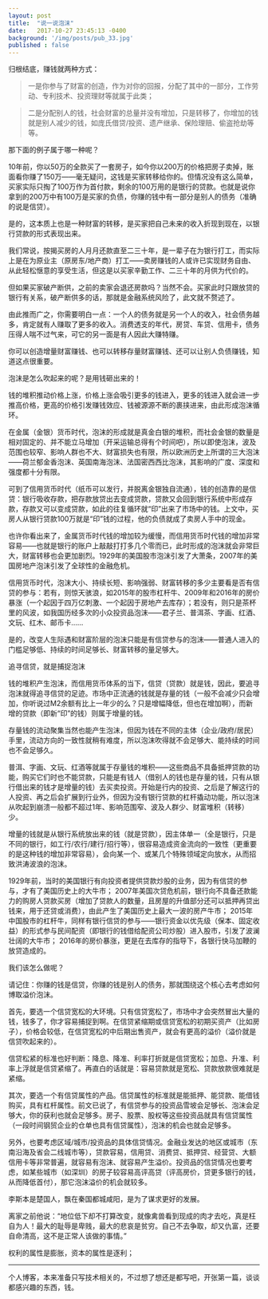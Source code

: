 ```yaml
---
layout: post
title:  "说一说泡沫"
date:   2017-10-27 23:45:13 -0400
background: '/img/posts/pub_33.jpg'
published : false
---
```


归根结底，赚钱就两种方式：

> 一是你参与了财富的创造，作为对你的回报，分配了其中的一部分，工作劳动、专利技术、投资理财等就属于此类；

> 二是分配别人的钱，社会财富的总量并没有增加，只是转移了，你增加的钱就是别人减少的钱，如庞氏借贷/投资、遗产继承、保险理赔、偷盗抢劫等等。

那下面的例子属于哪一种呢？

10年前，你以50万的全款买了一套房子，如今你以200万的价格把房子卖掉，账面看你赚了150万——毫无疑问，这钱是买家转移给你的。但情况没有这么简单，买家实际只掏了100万作为首付款，剩余的100万用的是银行的贷款。也就是说你拿到的200万中有100万是买家的负债，你赚的钱中有一部分是别人的债务（准确的说是信贷）。

是的，这本质上也是一种财富的转移，是买家把自己未来的收入折现到现在，以银行贷款的形式表现出来。

我们常说，按揭买房的人月月还款直至二三十年，是一辈子在为银行打工，而实际上是在为原业主（原房东/地产商）打工——卖房赚钱的人或许已实现财务自由、从此轻松惬意的享受生活，但这是以买家辛勤工作、二三十年的月供为代价的。

但如果买家破产断供，之前的卖家会退还房款吗？当然不会。买家此时只跟放贷的银行有关系，破产断供多的话，那就是金融系统风险了，此文就不赘述了。

由此推而广之，你需要明白一点：一个人的债务就是另一个人的收入，社会债务越多，肯定就有人赚取了更多的收入。消费透支的年代，房贷、车贷、信用卡，债务压得人喘不过气来，可它的另一面是有人因此大赚特赚。

你可以创造增量财富赚钱、也可以转移存量财富赚钱、还可以让别人负债赚钱，知道这点很重要。



泡沫是怎么吹起来的呢？是用钱砸出来的！

钱的堆积推动价格上涨，价格上涨会吸引更多的钱进入，更多的钱进入就会进一步推高价格，更高的价格引发赚钱效应、钱被源源不断的裹挟进来，由此形成泡沫循环。



在金属（金银）货币时代，泡沫的形成就是真金白银的堆积，而社会金银的数量是相对固定的、并不能立马增加（开采运输总得有个时间吧），所以即使泡沫，波及范围也较窄、影响人群也不大、财富损失也有限，所以欧洲历史上所谓的三大泡沫——荷兰郁金香泡沫、英国南海泡沫、法国密西西比泡沫，其影响的广度、深度和强度都十分有限。

可到了信用货币时代（纸币可以发行，并脱离金银独自流通），钱的创造靠的是信贷：银行吸收存款，把存款放贷出去变成贷款，贷款又会回到银行系统中形成存款，存款又可以变成贷款，如此的往复循环就“印”出来了市场中的钱。上文中，买房人从银行贷款100万就是“印”钱的过程，他的负债就成了卖房人手中的现金。

也许你看出来了，金属货币时代钱的增加较为缓慢，而信用货币时代钱的增加非常容易——也就是银行的账户上敲敲打打多几个零而已，此时形成的泡沫就会非常巨大，财富转移也会更加剧烈。1929年的美国股市泡沫引发了大萧条，2007年的美国房地产泡沫引发了全球性的金融危机。

信用货币时代，泡沫大小、持续长短、影响强弱、财富转移的多少主要看是否有信贷的参与：若有，则惊天骇浪，如2015年的股市杠杆牛、2009年和2016年的房价暴涨（一个起因于四万亿刺激、一个起因于房地产去库存）；若没有，则只是茶杯里的风波，如我国历经多次的小众投资品泡沫——君子兰、普洱茶、字画、红酒、文玩、红木、邮币卡……

是的，改变人生际遇和财富阶层的泡沫只能是有信贷参与的泡沫——普通人进入的门槛足够低、持续的时间足够长、财富转移的量足够大。



追寻信贷，就是捕捉泡沫

钱的堆积产生泡沫，而信用货币体系的当下，信贷（贷款）就是钱，因此，要追寻泡沫就得追寻信贷的足迹。市场中正流通的钱就是存量的钱（一般不会减少只会增加，你听说过M2余额有比上一年少的么？只是增幅降低，但也在增加啊），而新增的贷款（即新“印”的钱）则属于增量的钱。

存量钱的流动聚集当然也能产生泡沫，但因为钱在不同的主体（企业/政府/居民）手里，流动方向的一致性就稍有难度，所以泡沫吹得就不会足够大、能持续的时间也不会足够久。

普洱、字画、文玩、红酒等就属于存量钱的堆积——这些商品不具备抵押贷款的功能，购买它们时也不能贷款，只能是有钱人（借别人的钱也是存量的钱，只有从银行借出来的钱才是增量的钱）去买卖投资。开始是行内的投资、之后是了解这行的人投资、再之后会扩展到行业外，但因为没有银行贷款的杠杆撬动功能，所以泡沫从吹起到崩溃一般都不超过1年、影响范围窄、波及人群少、财富堆积（转移）少。

增量的钱就是从银行系统放出来的钱（就是贷款），因主体单一（全是银行，只是不同的银行，如工行/农行/建行/招行等），很容易造成资金流向的一致性（更重要的是这种钱的增加非常容易），会向某一个、或某几个特殊领域定向放水，从而招致洪涛波浪的泡沫。

1929年前，当时的美国银行有向投资者提供贷款炒股的业务，因为有信贷的参与，才有了美国历史上的大牛市；
2007年美国次贷危机前，银行向不具备还款能力的购房人贷款买房（增加了贷款人的数量，且房屋的升值部分还可以抵押再贷出钱来，用于还贷或消费），由此产生了美国历史上最大一波的房产牛市；
2015年中国股市的杠杆牛，同样有银行信贷的参与——银行资金以优先级（保本、固定收益）的形式参与民间配资（即银行的钱借给配资公司炒股）进入股市，引发了波澜壮阔的大牛市；
2016年的房价暴涨，更是在去库存的指导下，各银行快马加鞭的放贷造成的。


我们该怎么做呢？

请记住：你赚的钱是信贷，你赚的钱是别人的债务，那就围绕这个核心去考虑如何博取溢价泡沫。

首先，要选一个信贷宽松的大环境。只有信贷宽松了，市场中才会突然冒出大量的钱，钱多了，你才容易捕捉到啊。在信贷紧缩期或信贷宽松的初期买资产（比如房子），价格会较低，在信贷宽松的中后期出售资产，就会有更高的溢价（溢价就是信贷吹起来的）。

信贷松紧的标准也好判断：降息、降准、利率打折就是信贷宽松；加息、升准、利率上浮就是信贷紧缩了。再直白的话就是：容易贷款就是宽松、贷款放款很难就是紧缩。

其次，要选一个有信贷属性的产品。信贷属性的标准就是能抵押、能贷款、能借钱购买，具有杠杆属性。前文已说了，有信贷参与的投资品雪坡会足够长、泡沫会足够大，你的获利也就会足够多。房子、股票、股权等这些投资品就具有信贷属性（一段时间钢贸企业的仓单也具有信贷属性），泡沫的机会也就会足够多。

另外，也要考虑区域/城市/投资品的具体信贷情况。金融业发达的地区或城市（东南沿海及省会二线城市等），贷款容易，信用贷、消费贷、抵押贷、经营贷、大额信用卡等非常普遍，就容易有泡沫、就容易产生溢价。投资品的信贷情况也要考虑，如某些城市（如深圳）的房子较容易高评高贷（评高房价，贷更多银行的钱，从而降低首付），那它泡沫溢价的机会就较多。

李斯本是楚国人，飘在秦国都城咸阳，是为了谋求更好的发展。

离家之前他说：“地位低下却不打算改变，就像禽兽看到现成的肉才去吃，真是枉自为人！最大的耻辱是卑贱，最大的悲哀是贫穷。自己不去争取，却又仇富，还要自命清高，这不是正常人该做的事情。”



权利的属性是膨胀，资本的属性是逐利；



---
个人博客，本来准备只写技术相关的，不过想了想还是都写吧，开张第一篇，谈谈都感兴趣的东西，钱。